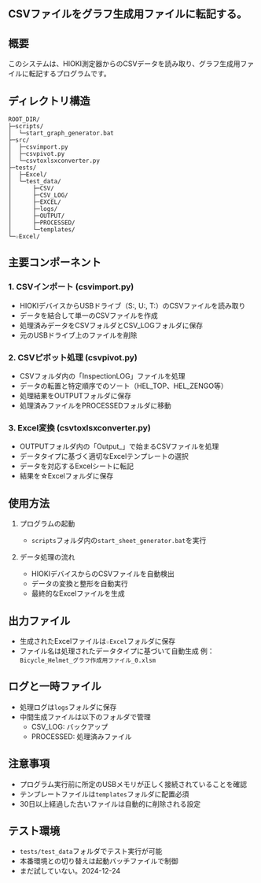 ## CSVファイルをグラフ生成用ファイルに転記する。

## 概要

このシステムは、HIOKI測定器からのCSVデータを読み取り、グラフ生成用ファイルに転記するプログラムです。

## ディレクトリ構造

```
ROOT_DIR/
├─scripts/
│  └─start_graph_generator.bat
├─src/
│  ├─csvimport.py
│  ├─csvpivot.py
│  └─csvtoxlsxconverter.py
├─tests/
│  ├─Excel/
│  └─test_data/
│      ├─CSV/
│      ├─CSV_LOG/
│      ├─EXCEL/
│      ├─logs/
│      ├─OUTPUT/
│      ├─PROCESSED/
│      └─templates/
└─☆Excel/
```

## 主要コンポーネント

### 1. CSVインポート (csvimport.py)

- HIOKIデバイスからUSBドライブ（S:, U:, T:）のCSVファイルを読み取り
- データを結合して単一のCSVファイルを作成
- 処理済みデータをCSVフォルダとCSV_LOGフォルダに保存
- 元のUSBドライブ上のファイルを削除

### 2. CSVピボット処理 (csvpivot.py)

- CSVフォルダ内の「InspectionLOG」ファイルを処理
- データの転置と特定順序でのソート（HEL_TOP、HEL_ZENGO等）
- 処理結果をOUTPUTフォルダに保存
- 処理済みファイルをPROCESSEDフォルダに移動

### 3. Excel変換 (csvtoxlsxconverter.py)

- OUTPUTフォルダ内の「Output_」で始まるCSVファイルを処理
- データタイプに基づく適切なExcelテンプレートの選択
- データを対応するExcelシートに転記
- 結果を☆Excelフォルダに保存

## 使用方法

1. プログラムの起動
   
   - `scripts`フォルダ内の`start_sheet_generator.bat`を実行

2. データ処理の流れ
   
   - HIOKIデバイスからのCSVファイルを自動検出
   - データの変換と整形を自動実行
   - 最終的なExcelファイルを生成

## 出力ファイル

- 生成されたExcelファイルは`☆Excel`フォルダに保存
- ファイル名は処理されたデータタイプに基づいて自動生成
  例：`Bicycle_Helmet_グラフ作成用ファイル_0.xlsm`

## ログと一時ファイル

- 処理ログは`logs`フォルダに保存
- 中間生成ファイルは以下のフォルダで管理
  - CSV_LOG: バックアップ
  - PROCESSED: 処理済みファイル

## 注意事項

- プログラム実行前に所定のUSBメモリが正しく接続されていることを確認
- テンプレートファイルは`templates`フォルダに配置必須
- 30日以上経過した古いファイルは自動的に削除される設定

## テスト環境

- `tests/test_data`フォルダでテスト実行が可能
- 本番環境との切り替えは起動バッチファイルで制御
- まだ試していない。2024-12-24
